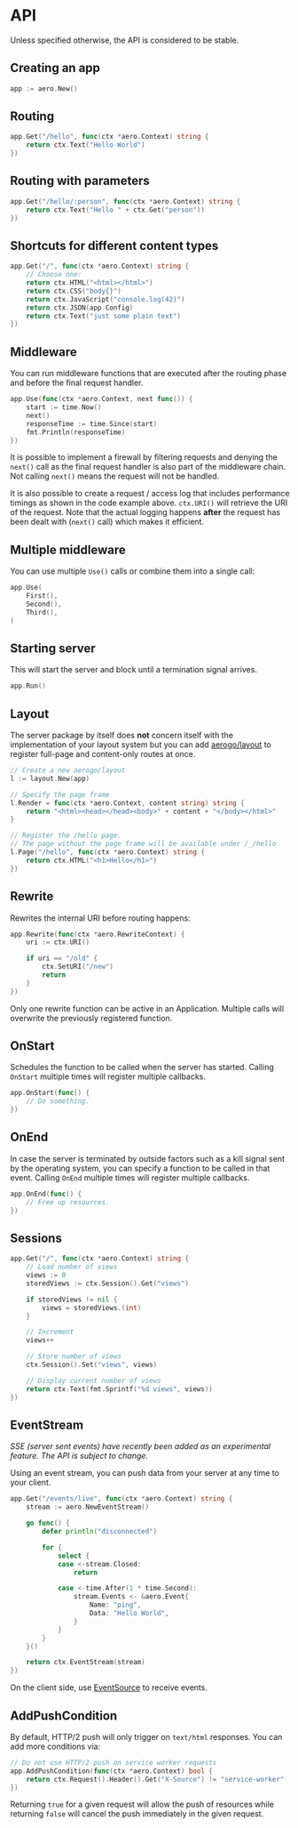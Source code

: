 # API

Unless specified otherwise, the API is considered to be stable.

## Creating an app

```go
app := aero.New()
```

## Routing

```go
app.Get("/hello", func(ctx *aero.Context) string {
	return ctx.Text("Hello World")
})
```

## Routing with parameters

```go
app.Get("/hello/:person", func(ctx *aero.Context) string {
	return ctx.Text("Hello " + ctx.Get("person"))
})
```

## Shortcuts for different content types

```go
app.Get("/", func(ctx *aero.Context) string {
	// Choose one:
	return ctx.HTML("<html></html>")
	return ctx.CSS("body{}")
	return ctx.JavaScript("console.log(42)")
	return ctx.JSON(app.Config)
	return ctx.Text("just some plain text")
})
```

## Middleware

You can run middleware functions that are executed after the routing phase and before the final request handler.

```go
app.Use(func(ctx *aero.Context, next func()) {
	start := time.Now()
	next()
	responseTime := time.Since(start)
	fmt.Println(responseTime)
})
```

It is possible to implement a firewall by filtering requests and denying the `next()` call as the final request handler is also part of the middleware chain. Not calling `next()` means the request will not be handled.

It is also possible to create a request / access log that includes performance timings as shown in the code example above. `ctx.URI()` will retrieve the URI of the request. Note that the actual logging happens **after** the request has been dealt with (`next()` call) which makes it efficient.

## Multiple middleware

You can use multiple `Use()` calls or combine them into a single call:

```go
app.Use(
	First(),
	Second(),
	Third(),
)
```

## Starting server

This will start the server and block until a termination signal arrives.

```go
app.Run()
```

## Layout

The server package by itself does **not** concern itself with the implementation of your layout system but you can add [aerogo/layout](https://github.com/aerogo/layout) to register full-page and content-only routes at once.

```go
// Create a new aerogo/layout
l := layout.New(app)

// Specify the page frame
l.Render = func(ctx *aero.Context, content string) string {
	return "<html><head></head><body>" + content + "</body></html>"
}

// Register the /hello page.
// The page without the page frame will be available under /_/hello
l.Page("/hello", func(ctx *aero.Context) string {
	return ctx.HTML("<h1>Hello</h1>")
})
```

## Rewrite

Rewrites the internal URI before routing happens:

```go
app.Rewrite(func(ctx *aero.RewriteContext) {
	uri := ctx.URI()

	if uri == "/old" {
		ctx.SetURI("/new")
		return
	}
})
```

Only one rewrite function can be active in an Application. Multiple calls will overwrite the previously registered function.

## OnStart

Schedules the function to be called when the server has started. Calling `OnStart` multiple times will register multiple callbacks.

```go
app.OnStart(func() {
	// Do something.
})
```

## OnEnd

In case the server is terminated by outside factors such as a kill signal sent by the operating system, you can specify a function to be called in that event. Calling `OnEnd` multiple times will register multiple callbacks.

```go
app.OnEnd(func() {
	// Free up resources.
})
```

## Sessions

```go
app.Get("/", func(ctx *aero.Context) string {
	// Load number of views
	views := 0
	storedViews := ctx.Session().Get("views")

	if storedViews != nil {
		views = storedViews.(int)
	}

	// Increment
	views++

	// Store number of views
	ctx.Session().Set("views", views)

	// Display current number of views
	return ctx.Text(fmt.Sprintf("%d views", views))
})
```

## EventStream

*SSE (server sent events) have recently been added as an experimental feature. The API is subject to change.*

Using an event stream, you can push data from your server at any time to your client.

```go
app.Get("/events/live", func(ctx *aero.Context) string {
	stream := aero.NewEventStream()

	go func() {
		defer println("disconnected")

		for {
			select {
			case <-stream.Closed:
				return

			case <-time.After(1 * time.Second):
				stream.Events <- &aero.Event{
					Name: "ping",
					Data: "Hello World",
				}
			}
		}
	}()

	return ctx.EventStream(stream)
})
```

On the client side, use [EventSource](https://developer.mozilla.org/en-US/docs/Web/API/EventSource#Examples) to receive events.

## AddPushCondition

By default, HTTP/2 push will only trigger on `text/html` responses. You can add more conditions via:

```go
// Do not use HTTP/2 push on service worker requests
app.AddPushCondition(func(ctx *aero.Context) bool {
	return ctx.Request().Header().Get("X-Source") != "service-worker"
})
```

Returning `true` for a given request will allow the push of resources while returning `false` will cancel the push immediately in the given request.